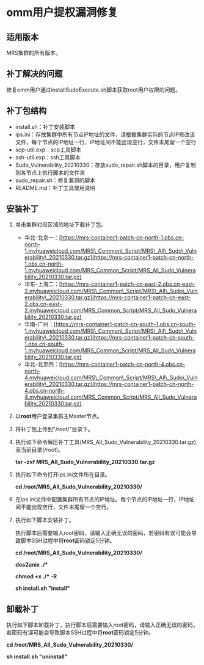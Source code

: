 # omm用户提权漏洞修复<a name="mrs_01_9040"></a>

## 适用版本<a name="section081584195517"></a>

MRS集群的所有版本。

## 补丁解决的问题<a name="section289122017567"></a>

修复omm用户通过installSudoExecute.sh脚本获取root用户权限的问题。

## 补丁包结构<a name="section175561942175917"></a>

-   install.sh：补丁安装脚本
-   ips.ini：存放集群中所有节点IP地址的文件，请根据集群实际的节点IP修改该文件，每个节点的IP地址一行，IP地址间不能出现空行，文件末尾留一个空行
-   scp-util.exp：scp工具脚本
-   ssh-util.exp：ssh工具脚本
-   Sudo\_Vulnerability\_20210330：存放sudo\_repair.sh脚本的目录，用户复制到各节点上执行脚本的文件夹
-   sudo\_repair.sh：修复漏洞的脚本
-   README.md：补丁工具使用说明

## 安装补丁<a name="section7951233937"></a>

1.  单击集群对应区域的地址下载补丁包。
    -   华北-北京一：[https://mrs-container1-patch-cn-north-1.obs.cn-north-1.myhuaweicloud.com/MRS\_Common\_Script/MRS\_All\_Sudo\_Vulnerability\_20210330.tar.gz](https://mrs-container1-patch-cn-north-1.obs.cn-north-1.myhuaweicloud.com/MRS_Common_Script/MRS_All_Sudo_Vulnerability_20210330.tar.gz)
    -   华东-上海二：[https://mrs-container1-patch-cn-east-2.obs.cn-east-2.myhuaweicloud.com/MRS\_Common\_Script/MRS\_All\_Sudo\_Vulnerability\_20210330.tar.gz](https://mrs-container1-patch-cn-east-2.obs.cn-east-2.myhuaweicloud.com/MRS_Common_Script/MRS_All_Sudo_Vulnerability_20210330.tar.gz)
    -   华南-广州：[https://mrs-container1-patch-cn-south-1.obs.cn-south-1.myhuaweicloud.com/MRS\_Common\_Script/MRS\_All\_Sudo\_Vulnerability\_20210330.tar.gz](https://mrs-container1-patch-cn-south-1.obs.cn-south-1.myhuaweicloud.com/MRS_Common_Script/MRS_All_Sudo_Vulnerability_20210330.tar.gz)
    -   华北-北京四：[https://mrs-container1-patch-cn-north-4.obs.cn-north-4.myhuaweicloud.com/MRS\_Common\_Script/MRS\_All\_Sudo\_Vulnerability\_20210330.tar.gz](https://mrs-container1-patch-cn-north-4.obs.cn-north-4.myhuaweicloud.com/MRS_Common_Script/MRS_All_Sudo_Vulnerability_20210330.tar.gz)

2.  以**root**用户登录集群主Master节点。
3.  将补丁包上传到"/root/"目录下。
4.  执行如下命令解压补丁工具\(MRS\_All\_Sudo\_Vulnerability\_20210330.tar.gz\)至当前目录\(/root\)。

    **tar -zxf MRS\_All\_Sudo\_Vulnerability\_20210330.tar.gz**

5.  执行如下命令打开ips.ini文件所在目录。

    **cd /root/MRS\_All\_Sudo\_Vulnerability\_20210330/**

6.  在ips.ini文件中配置集群所有节点的IP地址。每个节点的IP地址一行，IP地址间不能出现空行，文件末尾留一个空行。
7.  执行如下脚本安装补丁。

    执行脚本后需要输入root密码，请输入正确无误的密码，若密码有误可能会导致脚本SSH过程中将**root**密码锁定5分钟。

    **cd /root/MRS\_All\_Sudo\_Vulnerability\_20210330/**

    **dos2unix ./\***

    **chmod +x ./\* -R**

    **sh install.sh "install"**


## 卸载补丁<a name="section1227194616316"></a>

执行如下脚本卸载补丁，执行脚本后需要输入root密码，请输入正确无误的密码，若密码有误可能会导致脚本SSH过程中将**root**密码锁定5分钟。

**cd /root/MRS\_All\_Sudo\_Vulnerability\_20210330/**

**sh install.sh "uninstall"**

